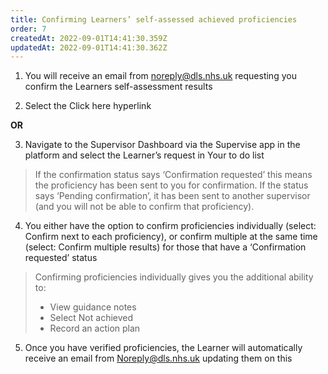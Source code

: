```yaml
---
title: Confirming Learners’ self-assessed achieved proficiencies
order: 7
createdAt: 2022-09-01T14:41:30.359Z
updatedAt: 2022-09-01T14:41:30.362Z
---
```

1. You will receive an email from noreply@dls.nhs.uk requesting you confirm the Learners self-assessment results​​

2. Select the Click here hyperlink​

**​OR** ​

3. Navigate to the Supervisor Dashboard via the Supervise app in the platform and select the Learner’s request in Your to do list​

> If the confirmation status says ‘Confirmation requested’ this means the proficiency has been sent to you for confirmation. If the status says ‘Pending confirmation’, it has been sent to another supervisor (and you will not be able to confirm that proficiency).​

4. You either have the option to confirm proficiencies individually (select: Confirm next to each proficiency), or confirm multiple at the same time (select: Confirm multiple results) for those that have a ‘Confirmation requested’ status​

> Confirming proficiencies individually gives you the additional ability to:​
>
> - View guidance notes​
> - Select Not achieved​
> - Record an action plan ​

5. Once you have verified proficiencies, the Learner will automatically receive an email from Noreply@dls.nhs.uk updating them on this​
